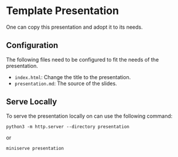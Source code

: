 # Template Presentation
One can copy this presentation and adopt it to its needs.

## Configuration
The following files need to be configured to fit the needs of the presentation.

* `index.html`: Change the title to the presentation.
* `presentation.md`: The source of the slides.

## Serve Locally
To serve the presentation locally on can use the following command:

```
python3 -m http.server --directory presentation
```

or

```
miniserve presentation
```

